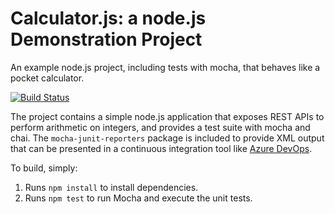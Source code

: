 Calculator.js: a node.js Demonstration Project
==============================================
An example node.js project, including tests with mocha, that behaves like
a pocket calculator.

[![Build Status](https://dev.azure.com/liamaz400/Integrating%20External%20Source%20Control%20with%20Azure%20Pipelines/_apis/build/status/liamaz400.calculator?branchName=master)](https://dev.azure.com/liamaz400/Integrating%20External%20Source%20Control%20with%20Azure%20Pipelines/_build/latest?definitionId=4&branchName=master)

The project contains a simple node.js application that exposes REST APIs
to perform arithmetic on integers, and provides a test suite with mocha
and chai.  The `mocha-junit-reporters` package is included to provide XML
output that can be presented in a continuous integration tool like
[Azure DevOps](https://azure.com/devops).

To build, simply:

1. Runs `npm install` to install dependencies.
2. Runs `npm test` to run Mocha and execute the unit tests.

